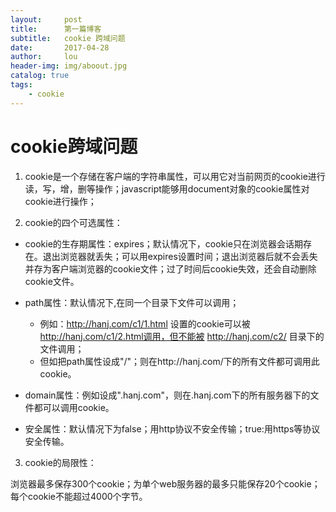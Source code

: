 ```yaml
---
layout:     post
title:      第一篇博客
subtitle:   cookie 跨域问题
date:       2017-04-28
author:     lou
header-img: img/aboout.jpg
catalog: true
tags:
    - cookie
---
```


# cookie跨域问题

1. cookie是一个存储在客户端的字符串属性，可以用它对当前网页的cookie进行读，写，增，删等操作；javascript能够用document对象的cookie属性对cookie进行操作；
  
2. cookie的四个可选属性： 
  
* cookie的生存期属性：expires；默认情况下，cookie只在浏览器会话期存在。退出浏览器就丢失；可以用expires设置时间；退出浏览器后就不会丢失并存为客户端浏览器的cookie文件；过了时间后cookie失效，还会自动删除cookie文件。  
  
* path属性：默认情况下,在同一个目录下文件可以调用；  

  + 例如：http://hanj.com/c1/1.html 设置的cookie可以被 http://hanj.com/c1/2.html调用，但不能被 http://hanj.com/c2/ 目录下的文件调用；  
  + 但如把path属性设成"/"；则在http://hanj.com/下的所有文件都可调用此cookie。  
  
* domain属性：例如设成".hanj.com"，则在.hanj.com下的所有服务器下的文件都可以调用cookie。 
  
* 安全属性：默认情况下为false；用http协议不安全传输；true:用https等协议安全传输。
  
3. cookie的局限性：
  
浏览器最多保存300个cookie；为单个web服务器的最多只能保存20个cookie；每个cookie不能超过4000个字节。

